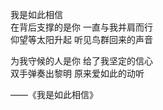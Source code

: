 ---
---

我是如此相信  
在背后支撑的是你 一直与我并肩而行  
仰望等太阳升起 听见鸟群回来的声音

为我守候的人是你 给了我坚定的信心  
双手弹奏出黎明 原来爱如此的动听

——《我是如此相信》
